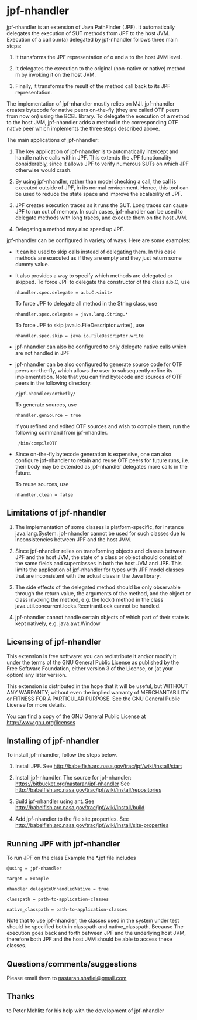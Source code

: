 jpf-nhandler============jpf-nhandler is an extension of Java PathFinder (JPF). It automatically delegates the execution of SUT methods from JPF to the host JVM. Execution of a call o.m(a) delegated by jpf-nhandler follows three main steps:  1. It transforms the JPF representation of o and a to the host JVM      level.  2. It delegates the execution to the original (non-native or native)      method m by invoking it on the host JVM.  3. Finally, it transforms the result of the method call back to its      JPF representation.The implementation of jpf-nhandler mostly relies on MJI. jpf-nhandler creates bytecode for native peers on-the-fly (they are called OTF peers from now on) using the BCEL library. To delegate the execution of a methodto the host JVM, jpf-nhandler adds a method in the corresponding OTF native peer which implements the three steps described above.The main applications of jpf-nhandler:  1. The key application of jpf-nhandler is to automatically intercept     and handle native calls within JPF. This extends the JPF functionality      considerably, since it allows JPF to verify numerous SUTs on which      JPF otherwise would crash.  2. By using jpf-nhandler, rather than model checking a call, the call      is executed outside of JPF, in its normal environment. Hence, this      tool can be used to reduce the state space and improve the scalability      of JPF.  3. JPF creates execution traces as it runs the SUT. Long traces can      cause JPF to run out of memory. In such cases, jpf-nhandler can be      used to delegate methods with long traces, and execute them on the      host JVM.  4. Delegating a method may also speed up JPF.jpf-nhandler can be configured in variety of ways. Here are some examples:  - It can be used to skip calls instead of delegating them. In this case     methods are executed as if they are empty and they just return some     dummy value.  - It also provides a way to specify which methods are delegated or skipped.    To force JPF to delegate the constructor of the class a.b.C, use        nhandler.spec.delegate = a.b.C.<init>    To force JPF to delegate all method in the String class, use        nhandler.spec.delegate = java.lang.String.*    To force JPF to skip java.io.FileDescriptor.write(), use        nhandler.spec.skip = java.io.FileDescriptor.write  - jpf-nhandler can also be configured to only delegate native calls which     are not handled in JPF  - jpf-nhandler can be also configured to generate source code for OTF     peers on-the-fly, which allows the user to subsequently refine its     implementation. Note that you can find bytecode and sources of    OTF peers in the following directory.        /jpf-nhandler/onthefly/    To generate sources, use        nhandler.genSource = true    If you refined and edited OTF sources and wish to compile them, run the     following command from jpf-nhandler.         /bin/compileOTF  - Since on-the-fly bytecode generation is expensive, one can also configure     jpf-nhandler to retain and reuse OTF peers for future runs, i.e. their     body may be extended as jpf-nhandler delegates more calls in the future.    To reuse sources, use        nhandler.clean = falseLimitations of jpf-nhandler---------------------------  1. The implementation of some classes is platform-specific, for instance      java.lang.System. jpf-nhandler cannot be used for such classes due to      inconsistencies between JPF and the host JVM.  2. Since jpf-nhandler relies on transforming objects and classes between      JPF and the host JVM, the state of a class or object should consist      of the same fields and superclasses in both the host JVM and JPF. This      limits the application of jpf-nhandler for types with JPF model classes      that are inconsistent with the actual class in the Java library.  3. The side effects of the delegated method should be only observable through      the return value, the arguments of the method, and the object or class     invoking the method, e.g. the lock() method in the class      java.util.concurrent.locks.ReentrantLock cannot be handled.  4. jpf-nhandler cannot handle certain objects of which part of their state      is kept natively, e.g. java.awt.WindowLicensing of jpf-nhandler-------------------------This extension is free software: you can redistribute it and/or modify it under the terms of the GNU General Public License as published by the Free Software Foundation, either version 3 of the License, or (at your option) any later version.This extension is distributed in the hope that it will be useful, but WITHOUT ANY WARRANTY; without even the implied warranty of MERCHANTABILITY or FITNESS FOR A PARTICULAR PURPOSE.  See the GNU General Public License for more details.You can find a copy of the GNU General Public License athttp://www.gnu.org/licensesInstalling of jpf-nhandler--------------------------To install jpf-nhandler, follow the steps below.1. Install JPF.   See http://babelfish.arc.nasa.gov/trac/jpf/wiki/install/start2. Install jpf-nhandler.   The source for jpf-nhandler: https://bitbucket.org/nastaran/jpf-nhandler   See http://babelfish.arc.nasa.gov/trac/jpf/wiki/install/repositories3. Build jpf-nhandler using ant.   See http://babelfish.arc.nasa.gov/trac/jpf/wiki/install/build4. Add jpf-nhandler to the file site.properties.   See http://babelfish.arc.nasa.gov/trac/jpf/wiki/install/site-propertiesRunning JPF with jpf-nhandler-----------------------------To run JPF on the class Example the *.jpf file includes    @using = jpf-nhandler    target = Example    nhandler.delegateUnhandledNative = true    classpath = path-to-application-classes    native_classpath = path-to-application-classesNote that to use jpf-nhandler, the classes used in the system under test should be specified both in classpath and native_classpath. Because The execution goes back and forth between JPF and the underlying host JVM, therefore both JPF and the host JVM should be able to access these classes.Questions/comments/suggestions------------------------------Please email them to nastaran.shafiei@gmail.comThanks------to Peter Mehlitz for his help with the development of jpf-nhandler